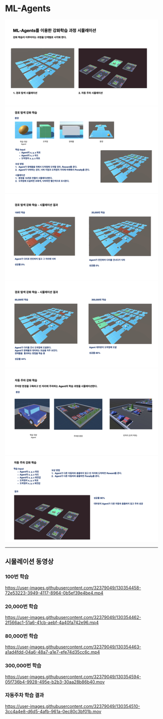 # ML-Agents

![](./images/rsult001.jpeg)
![](./images/rsult002.jpeg)
![](./images/rsult003.jpeg)
![](./images/rsult004.jpeg)
![](./images/rsult005.jpeg)
![](./images/rsult006.jpeg)

---
## 시물레이션 동영상

### 100번 학습
https://user-images.githubusercontent.com/32379049/130354458-72e53223-3949-4117-8964-0b5ef39e4be4.mp4

### 20,000번 학습
https://user-images.githubusercontent.com/32379049/130354462-2f566ac1-51a6-41cb-aebf-4a40fa742e96.mp4

### 80,000번 학습
https://user-images.githubusercontent.com/32379049/130354463-a1ad4fdd-04a6-48a7-a1e7-efe74d35cc6c.mp4

### 300,000번 학습
https://user-images.githubusercontent.com/32379049/130354594-05f736b4-9928-495e-b2b3-30aa28b86b40.mov
### 자동주차 학습 결과
https://user-images.githubusercontent.com/32379049/130354510-3cc4a4e8-d6d5-4afb-961a-0ec80c3bf01b.mov

